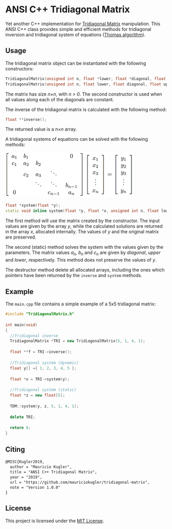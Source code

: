 # ANSI C++ Tridiagonal Matrix

 Yet another C++ implementation for [Tridiagonal Matrix](https://en.wikipedia.org/wiki/Tridiagonal_matrix) manipulation. This ANSI C++ class provides simple and efficient methods for tridiagonal inversion and tridiagonal system of equations ([Thomas algorithm](https://en.wikipedia.org/wiki/Tridiagonal_matrix_algorithm)). 
 
## Usage

The tridiagonal matrix object can be instantiated with the following constructors:

```C++
TridiagonalMatrix(unsigned int n, float *lower, float *diagonal, float *upper);
TridiagonalMatrix(unsigned int n, float lower, float diagonal, float upper);
```

The matrix has size *n*&#215;*n*, with *n > 0*. The second constructor is used when all values along each of the diagonals are constant.

The inverse of the tridiagonal matrix is calculated with the following method:

```C++
float **inverse();
```

The returned value is a *n*&#215;*n* array.

A tridiagonal systems of equations can be solved with the following methods:

<img src="tridiagonal.png" alt="drawing" width="400"/>

```C++
float *system(float *y);
static void inline system(float *y, float *x, unsigned int n, float lower, float diagonal, float upper);
```

The first method will use the matrix created by the constructor. The input values are given by the array *y*, while the calculated solutions are returned in the array *x*, allocated internally. The values of *y* and the original matrix are preserved.

The second (static) method solves the system with the values given by the parameters. The matrix values *a<sub>n<sub>*, *b<sub>n<sub>* and *c<sub>n<sub>* are given by *diagonal*, *upper* and *lower*, respectively. This method does not preserve the values of *y*.

The destructor method delete all allocated arrays, including the ones which pointers have been returned by the `inverse` and `system` methods.  

## Example

The `main.cpp` file contains a simple example of a 5x5 tridiagonal matrix:

```C++
#include "TridiagonalMatrix.h"

int main(void)
{
  //Tridiagonal inverse
  TridiagonalMatrix *TRI = new TridiagonalMatrix(5, 1, 4, 1);

  float **f = TRI->inverse();

  //Tridiagonal system (dynamic)
  float y[] ={ 1, 2, 3, 4, 5 };

  float *x = TRI->system(y);

  //Tridiagonal system (static)
  float *z = new float[5];

  TDM::system(y, z, 5, 1, 4, 1);

  delete TRI;

  return 0;
}
```

## Citing

```TeX
@MISC{Kugler2019,
  author = "Mauricio Kugler",
  title = "ANSI C++ Tridiagonal Matrix",
  year = "2019",
  url = "https://github.com/mauriciokugler/tridiagonal-matrix",
  note = "Version 1.0.0"
}
```

## License

This project is licensed under the [MIT License](LICENSE).